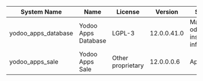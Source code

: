 | System Name | Name | License | Version | Summary | Price |
|---|---|---|---|---|---|
| yodoo_apps_database | Yodoo Apps Database | LGPL-3 | 12.0.0.41.0 | Manage all odoo apps inside your infrastructure |  |
| yodoo_apps_sale | Yodoo Apps Sale | Other proprietary | 12.0.0.0.6 | Apps Sales |  |
